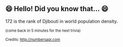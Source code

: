 ## :smile: Hello! Did you know that... :smile:
172 is the rank of Djibouti in world population density.

<sup>(come back in 5 minutes for the next trivia)</sup>


<sup>Credits: http://numbersapi.com</sup>

